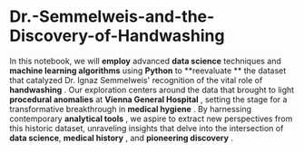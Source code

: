 # Dr.-Semmelweis-and-the-Discovery-of-Handwashing

In this notebook, we will **employ** advanced   **data science**   techniques and   **machine learning algorithms**   using **Python** to **reevaluate ** the dataset that catalyzed Dr. Ignaz Semmelweis' recognition of the vital role of   **handwashing**  . Our exploration centers around the data that brought to light **procedural anomalies** at  **Vienna General Hospital** , setting the stage for a transformative breakthrough in **medical hygiene** . By harnessing contemporary **analytical tools** , we aspire to extract new perspectives from this historic dataset, unraveling insights that delve into the intersection of **data science**,  **medical history** , and  **pioneering discovery**  .
